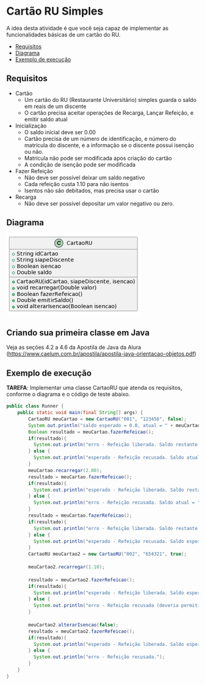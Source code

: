 # Cartão RU Simples

A idea desta atividade é que você seja capaz de implementar as funcionalidades
básicas de um cartão do RU.

- [Requisitos](#requisitos)
- [Diagrama](#diagrama)
- [Exemplo de execução](#exemplo-de-execução)

## Requisitos

- Cartão
  - Um cartão do RU (Restaurante Universitário) simples guarda o saldo em reais de um discente
  - O cartão precisa aceitar operações de Recarga, Lançar Refeição, e emitir saldo atual
- Inicialização
  - O saldo inicial deve ser 0.00
  - Cartão precisa de um número de identificação, e número do matrícula do discente, e a informação se o discente possui isenção ou não.
  - Matrícula não pode ser modificada apos criação do cartão
  - A condição de isenção pode ser modificada
- Fazer Refeição
  - Não deve ser possível deixar um saldo negativo
  - Cada refeição custa 1.10 para não isentos
  - Isentos não são debitados, mas precisa usar o cartão
- Recarga
  - Não deve ser possível depositar um valor negativo ou zero.

## Diagrama

![Diagrama UML](cartaoru.png)

## Criando sua primeira classe em Java

Veja as seções 4.2 a 4.6 da Apostila de Java da Alura (https://www.caelum.com.br/apostila/apostila-java-orientacao-objetos.pdf)

## Exemplo de execução

**TAREFA**: Implementar uma classe CartaoRU que atenda os requisitos, conforme o diagrama e o código de teste abaixo.

```java
public class Runner {
    public static void main(final String[] args) {
        CartaoRU meuCartao = new CartaoRU("001", "123456", false);
        System.out.println("saldo esperado = 0.0, atual = " + meuCartao.emitirSaldo());
        Boolean resultado = meuCartao.fazerRefeicao();
        if(resultado){
          System.out.println("erro - Refeição liberada. Saldo restante = " + meuCartao.emitirSaldo());
        } else {
          System.out.println("esperado - Refeição recusada. Saldo atual = " + meuCartao.emitirSaldo());
        }
        meuCartao.recarregar(2.00);
        resultado = meuCartao.fazerRefeicao();
        if(resultado){
          System.out.println("esperado - Refeição liberada. Saldo restante = 0.90, atual = " + meuCartao.emitirSaldo());
        } else {
          System.out.println("erro - Refeição recusada. Saldo atual = " + meuCartao.emitirSaldo());
        }
        resultado = meuCartao.fazerRefeicao();
        if(resultado){
          System.out.println("erro - Refeição liberada. Saldo restante = " + meuCartao.emitirSaldo());
        } else {
          System.out.println("esperado - Refeição recusada. Saldo esperado = 0.90, atual = " + meuCartao.emitirSaldo());
        }
        CartaoRU meuCartao2 = new CartaoRU("002", "654321", true);

        meuCartao2.recarregar(1.10);

        resultado = meuCartao2.fazerRefeicao();
        if(resultado){
          System.out.println("esperado - Refeição liberada. Saldo esperado = 1.10, atual = " + meuCartao2.emitirSaldo());
        } else {
          System.out.println("erro - Refeição recusada (deveria permitir para isentos)");
        }

        meuCartao2.alterarIsencao(false);
        resultado = meuCartao2.fazerRefeicao();
        if(resultado){
          System.out.println("esperado - Refeição liberada. Saldo esperado = 0.0, atual = " + meuCartao2.emitirSaldo());
        } else {
          System.out.println("erro - Refeição recusada.");
        }
    }
}
```
